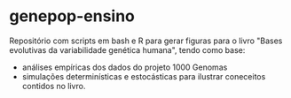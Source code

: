 # genepop-ensino

Repositório com scripts em bash e R para gerar figuras para o livro 
"Bases evolutivas da variabilidade genética humana", tendo como base:

- análises empíricas dos dados do projeto 1000 Genomas
- simulações determinísticas e estocásticas para ilustrar coneceitos contidos no livro.
